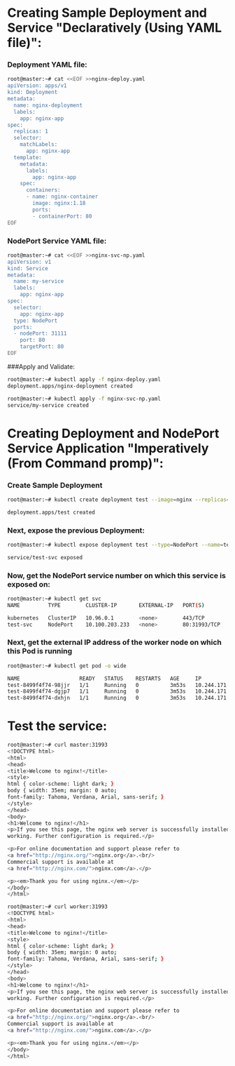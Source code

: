 

# Creating Sample Deployment and Service "Declaratively (Using YAML file)":

### Deployment YAML file:
```bash
root@master:~# cat <<EOF >>nginx-deploy.yaml
apiVersion: apps/v1
kind: Deployment
metadata:
  name: nginx-deployment
  labels:
    app: nginx-app
spec:
  replicas: 1
  selector:
    matchLabels:
      app: nginx-app
  template:
    metadata:
      labels:
        app: nginx-app
    spec:
      containers:
      - name: nginx-container
        image: nginx:1.18
        ports:
        - containerPort: 80
EOF
```





### NodePort Service YAML file:
```bash
root@master:~# cat <<EOF >>nginx-svc-np.yaml
apiVersion: v1
kind: Service	
metadata:
  name: my-service
  labels:
    app: nginx-app
spec:
  selector:
    app: nginx-app
  type: NodePort
  ports:
  - nodePort: 31111
    port: 80
    targetPort: 80
EOF
```





###Apply and Validate:

```bash
root@master:~# kubectl apply -f nginx-deploy.yaml 
deployment.apps/nginx-deployment created

root@master:~# kubectl apply -f nginx-svc-np.yaml 
service/my-service created
```


#

# Creating Deployment and NodePort Service Application "Imperatively (From Command promp)":

### Create Sample Deployment
```bash
root@master:~# kubectl create deployment test --image=nginx --replicas=3

deployment.apps/test created
```





### Next, expose the previous Deployment:
```bash
root@master:~# kubectl expose deployment test --type=NodePort --name=test-svc --port=80

service/test-svc exposed
```





### Now, get the NodePort service number on which this service is exposed on:
```bash
root@master:~# kubectl get svc
NAME         TYPE        CLUSTER-IP       EXTERNAL-IP   PORT(S)        AGE

kubernetes   ClusterIP   10.96.0.1        <none>        443/TCP        10d
test-svc     NodePort    10.100.203.233   <none>        80:31993/TCP   3m8s
```





### Next, get the external IP address of the worker node on which this Pod is running
```bash
root@master:~# kubectl get pod -o wide

NAME                   READY   STATUS    RESTARTS   AGE     IP              NODE     NOMINATED NODE   READINESS GATES
test-8499f4f74-98jjr   1/1     Running   0          3m53s   10.244.171.93   worker   <none>           <none>
test-8499f4f74-dgjp7   1/1     Running   0          3m53s   10.244.171.97   worker   <none>           <none>
test-8499f4f74-dxhjn   1/1     Running   0          3m53s   10.244.171.95   worker   <none>           <none>
```









# Test the service:
```bash
root@master:~# curl master:31993
<!DOCTYPE html>
<html>
<head>
<title>Welcome to nginx!</title>
<style>
html { color-scheme: light dark; }
body { width: 35em; margin: 0 auto;
font-family: Tahoma, Verdana, Arial, sans-serif; }
</style>
</head>
<body>
<h1>Welcome to nginx!</h1>
<p>If you see this page, the nginx web server is successfully installed and
working. Further configuration is required.</p>

<p>For online documentation and support please refer to
<a href="http://nginx.org/">nginx.org</a>.<br/>
Commercial support is available at
<a href="http://nginx.com/">nginx.com</a>.</p>

<p><em>Thank you for using nginx.</em></p>
</body>
</html>
```




```bash
root@master:~# curl worker:31993
<!DOCTYPE html>
<html>
<head>
<title>Welcome to nginx!</title>
<style>
html { color-scheme: light dark; }
body { width: 35em; margin: 0 auto;
font-family: Tahoma, Verdana, Arial, sans-serif; }
</style>
</head>
<body>
<h1>Welcome to nginx!</h1>
<p>If you see this page, the nginx web server is successfully installed and
working. Further configuration is required.</p>

<p>For online documentation and support please refer to
<a href="http://nginx.org/">nginx.org</a>.<br/>
Commercial support is available at
<a href="http://nginx.com/">nginx.com</a>.</p>

<p><em>Thank you for using nginx.</em></p>
</body>
</html>
```
